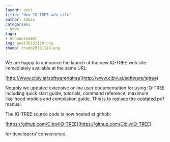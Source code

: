 ```yaml
---
layout: post
title: "New IQ-TREE web site"
author: Admin
categories: 
- news 
tags:
- announcement
img: post20151119.png
thumb: thumb20151119.png
---
```


We are happy to announce the launch of the new IQ-TREE web site immediately available at the same URL:

[http://www.cibiv.at/software/iqtree](http://www.cibiv.at/software/iqtree)

<!--more-->

Notably we updated extensive online user documentation for using IQ-TREE including quick start guide, tutorials, command reference, maximum likelihood models and compilation guide. This is to replace the outdated pdf manual.

The IQ-TREE source code is now hosted at github:

[https://github.com/Cibiv/IQ-TREE](https://github.com/Cibiv/IQ-TREE)

for developers’ convenience.
